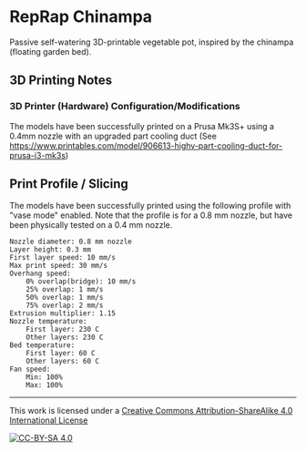 # RepRap Chinampa

Passive self-watering 3D-printable vegetable pot, inspired by the chinampa (floating garden bed).

## 3D Printing Notes

### 3D Printer (Hardware) Configuration/Modifications

The models have been successfully printed on a Prusa Mk3S+ using a 0.4mm nozzle with an upgraded part cooling duct (See https://www.printables.com/model/906613-highv-part-cooling-duct-for-prusa-i3-mk3s)

## Print Profile / Slicing

The models have been successfully printed using the following profile with "vase mode" enabled. Note that the profile is for a 0.8 mm nozzle, but have been physically tested on a 0.4 mm nozzle.

    Nozzle diameter: 0.8 mm nozzle
    Layer height: 0.3 mm
    First layer speed: 10 mm/s
    Max print speed: 30 mm/s
    Overhang speed:
        0% overlap(bridge): 10 mm/s
        25% overlap: 1 mm/s
        50% overlap: 1 mm/s
        75% overlap: 2 mm/s
    Extrusion multiplier: 1.15
    Nozzle temperature:
        First layer: 230 C
        Other layers: 230 C
    Bed temperature:
        First layer: 60 C
        Other layers: 60 C
    Fan speed:
        Min: 100%
        Max: 100%

---
This work is licensed under a [Creative Commons Attribution-ShareAlike 4.0 International License](https://creativecommons.org/licenses/by-sa/4.0/)

[![CC-BY-SA 4.0](https://licensebuttons.net/l/by-sa/4.0/88x31.png)](https://creativecommons.org/licenses/by-sa/4.0/)
